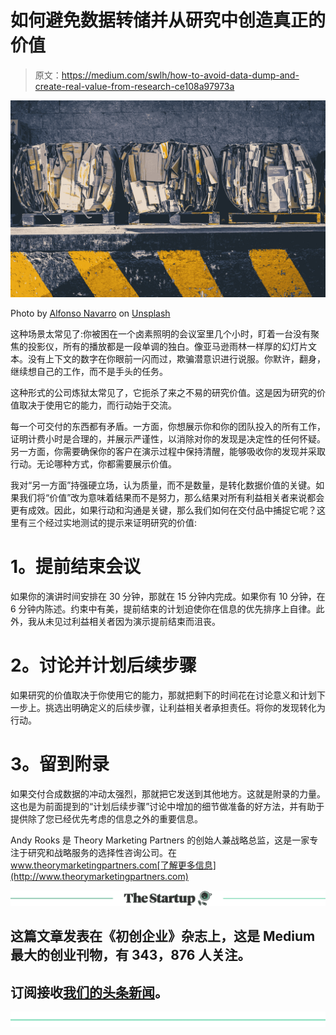 # 如何避免数据转储并从研究中创造真正的价值

> 原文：<https://medium.com/swlh/how-to-avoid-data-dump-and-create-real-value-from-research-ce108a97973a>

![](img/ffd105643f39f64fc22b0e26e8900ca6.png)

Photo by [Alfonso Navarro](https://unsplash.com/@poncho_nj?utm_source=medium&utm_medium=referral) on [Unsplash](https://unsplash.com?utm_source=medium&utm_medium=referral)

这种场景太常见了:你被困在一个卤素照明的会议室里几个小时，盯着一台没有聚焦的投影仪，所有的播放都是一段单调的独白。像亚马逊雨林一样厚的幻灯片文本。没有上下文的数字在你眼前一闪而过，欺骗潜意识进行说服。你默许，翻身，继续想自己的工作，而不是手头的任务。

这种形式的公司炼狱太常见了，它扼杀了来之不易的研究价值。这是因为研究的价值取决于使用它的能力，而行动始于交流。

每一个可交付的东西都有矛盾。一方面，你想展示你和你的团队投入的所有工作，证明计费小时是合理的，并展示严谨性，以消除对你的发现是决定性的任何怀疑。另一方面，你需要确保你的客户在演示过程中保持清醒，能够吸收你的发现并采取行动。无论哪种方式，你都需要展示价值。

我对“另一方面”持强硬立场，认为质量，而不是数量，是转化数据价值的关键。如果我们将“价值”改为意味着结果而不是努力，那么结果对所有利益相关者来说都会更有成效。因此，如果行动和沟通是关键，那么我们如何在交付品中捕捉它呢？这里有三个经过实地测试的提示来证明研究的价值:

# **1。提前结束会议**

如果你的演讲时间安排在 30 分钟，那就在 15 分钟内完成。如果你有 10 分钟，在 6 分钟内陈述。约束中有美，提前结束的计划迫使你在信息的优先排序上自律。此外，我从未见过利益相关者因为演示提前结束而沮丧。

# **2。讨论并计划后续步骤**

如果研究的价值取决于你使用它的能力，那就把剩下的时间花在讨论意义和计划下一步上。挑选出明确定义的后续步骤，让利益相关者承担责任。将你的发现转化为行动。

# **3。留到附录**

如果交付合成数据的冲动太强烈，那就把它发送到其他地方。这就是附录的力量。这也是为前面提到的“计划后续步骤”讨论中增加的细节做准备的好方法，并有助于提供除了您已经优先考虑的信息之外的重要信息。

Andy Rooks 是 Theory Marketing Partners 的创始人兼战略总监，这是一家专注于研究和战略服务的选择性咨询公司。在 www.theorymarketingpartners.com[了解更多信息](http://www.theorymarketingpartners.com)

[![](img/308a8d84fb9b2fab43d66c117fcc4bb4.png)](https://medium.com/swlh)

## 这篇文章发表在《初创企业》杂志上，这是 Medium 最大的创业刊物，有 343，876 人关注。

## 订阅接收[我们的头条新闻](http://growthsupply.com/the-startup-newsletter/)。

[![](img/b0164736ea17a63403e660de5dedf91a.png)](https://medium.com/swlh)